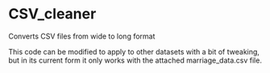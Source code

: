 # CSV_cleaner
Converts CSV files from wide to long format

This code can be modified to apply to other datasets with a bit of tweaking, but in its current form it only works with the attached marriage_data.csv file.
